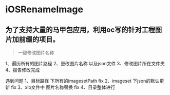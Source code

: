 # iOSRenameImage

## 为了支持大量的马甲包应用，利用oc写的针对工程图片加前缀的项目。
> 一键修改图片名称

1、遍历所有的图片路径
2、更改图片名称 以及json文件
3、修改图片所在文件夹
4、报告修改完成

遇到问题
1、目标路径 下所有的imagesetPath 	fix
2、imageset  下json的默认更新		fix
3、xib文件中 图片名称替换 			fix
4、目录整体进行					
>